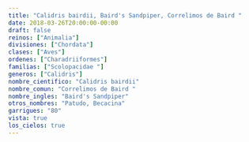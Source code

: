 ```yaml
---
title: "Calidris bairdii, Baird's Sandpiper, Correlimos de Baird "
date: 2018-03-26T20:00:00-00:00
draft: false
reinos: ["Animalia"]
divisiones: ["Chordata"]
clases: ["Aves"]
ordenes: ["Charadriiformes"]
familias: ["Scolopacidae "]
generos: ["Calidris"]
nombre_cientifico: "Calidris bairdii"
nombre_comun: "Correlimos de Baird "
nombre_ingles: "Baird's Sandpiper"
otros_nombres: "Patudo, Becacina"
garrigues: "80"
vista: true
los_cielos: true
---
```

